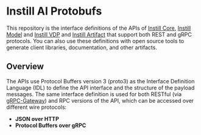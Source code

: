 # Instill AI Protobufs

This repository is the interface definitions of the APIs of [Instill
Core](https://github.com/instill-ai/mgmt-backend), [Instill
Model](https://github.com/instill-ai/model-backend) and [Instill
VDP](https://github.com/instill-ai/pipeline-backend) and [Instill
Artifact](https://github.com/instill-ai/artifact-backend) that support both REST
and gRPC protocols. You can also use these definitions with open source tools to
generate client libraries, documentation, and other artifacts.

## Overview

The APIs use Protocol Buffers version 3 (proto3) as the Interface Definition
Language (IDL) to define the API interface and the structure of the payload
messages. The same interface definition is used for both RESTful (via
[gRPC-Gateway](https://github.com/grpc-ecosystem/grpc-gateway)) and RPC versions
of the API, which can be accessed over different wire protocols:

- **JSON over HTTP**
- **Protocol Buffers over gRPC**
